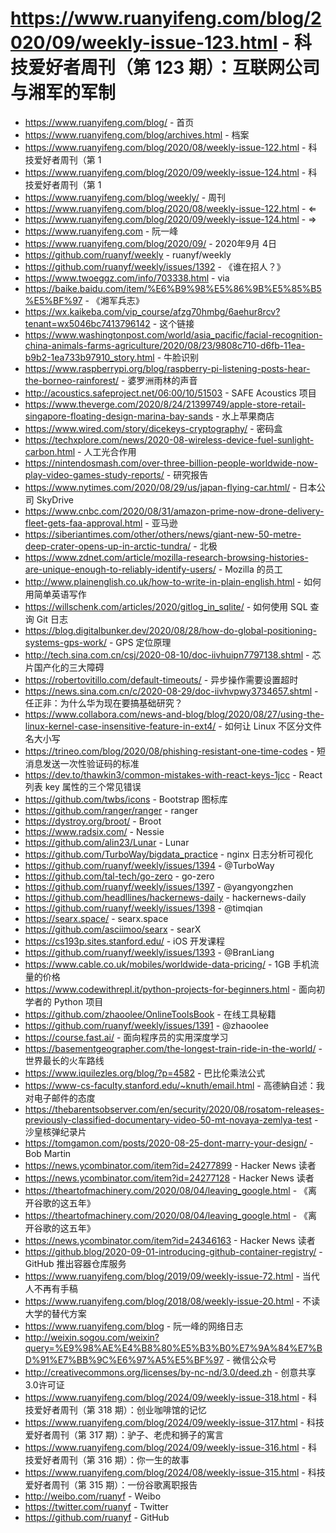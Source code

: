 # https://www.ruanyifeng.com/blog/2020/09/weekly-issue-123.html - 科技爱好者周刊（第 123 期）：互联网公司与湘军的军制

- https://www.ruanyifeng.com/blog/ - 首页
- https://www.ruanyifeng.com/blog/archives.html - 档案
- https://www.ruanyifeng.com/blog/2020/08/weekly-issue-122.html - 科技爱好者周刊（第 1
- https://www.ruanyifeng.com/blog/2020/09/weekly-issue-124.html - 科技爱好者周刊（第 1
- https://www.ruanyifeng.com/blog/weekly/ - 周刊
- https://www.ruanyifeng.com/blog/2020/08/weekly-issue-122.html - ⇐
- https://www.ruanyifeng.com/blog/2020/09/weekly-issue-124.html - ⇒
- https://www.ruanyifeng.com - 阮一峰
- https://www.ruanyifeng.com/blog/2020/09/ - 2020年9月 4日
- https://github.com/ruanyf/weekly - ruanyf/weekly
- https://github.com/ruanyf/weekly/issues/1392 - 《谁在招人？》
- https://www.twoeggz.com/info/703338.html - via
- https://baike.baidu.com/item/%E6%B9%98%E5%86%9B%E5%85%B5%E5%BF%97 - 《湘军兵志》
- https://wx.kaikeba.com/vip_course/afzg70hmbg/6aehur8rcv?tenant=wx5046bc7413796142 - 这个链接
- https://www.washingtonpost.com/world/asia_pacific/facial-recognition-china-animals-farms-agriculture/2020/08/23/9808c710-d6fb-11ea-b9b2-1ea733b97910_story.html - 牛脸识别
- https://www.raspberrypi.org/blog/raspberry-pi-listening-posts-hear-the-borneo-rainforest/ - 婆罗洲雨林的声音
- http://acoustics.safeproject.net/06:00/10/51503 - SAFE Acoustics 项目
- https://www.theverge.com/2020/8/24/21399749/apple-store-retail-singapore-floating-design-marina-bay-sands - 水上苹果商店
- https://www.wired.com/story/dicekeys-cryptography/ - 密码盒
- https://techxplore.com/news/2020-08-wireless-device-fuel-sunlight-carbon.html - 人工光合作用
- https://nintendosmash.com/over-three-billion-people-worldwide-now-play-video-games-study-reports/ - 研究报告
- https://www.nytimes.com/2020/08/29/us/japan-flying-car.html/ - 日本公司 SkyDrive
- https://www.cnbc.com/2020/08/31/amazon-prime-now-drone-delivery-fleet-gets-faa-approval.html - 亚马逊
- https://siberiantimes.com/other/others/news/giant-new-50-metre-deep-crater-opens-up-in-arctic-tundra/ - 北极
- https://www.zdnet.com/article/mozilla-research-browsing-histories-are-unique-enough-to-reliably-identify-users/ - Mozilla 的员工
- http://www.plainenglish.co.uk/how-to-write-in-plain-english.html - 如何用简单英语写作
- https://willschenk.com/articles/2020/gitlog_in_sqlite/ - 如何使用 SQL 查询 Git 日志
- https://blog.digitalbunker.dev/2020/08/28/how-do-global-positioning-systems-gps-work/ - GPS 定位原理
- http://tech.sina.com.cn/csj/2020-08-10/doc-iivhuipn7797138.shtml - 芯片国产化的三大障碍
- https://robertovitillo.com/default-timeouts/ - 异步操作需要设置超时
- https://news.sina.com.cn/c/2020-08-29/doc-iivhvpwy3734657.shtml - 任正非：为什么华为现在要搞基础研究？
- https://www.collabora.com/news-and-blog/blog/2020/08/27/using-the-linux-kernel-case-insensitive-feature-in-ext4/ - 如何让 Linux 不区分文件名大小写
- https://trineo.com/blog/2020/08/phishing-resistant-one-time-codes - 短消息发送一次性验证码的标准
- https://dev.to/thawkin3/common-mistakes-with-react-keys-1jcc - React 列表 key 属性的三个常见错误
- https://github.com/twbs/icons - Bootstrap 图标库
- https://github.com/ranger/ranger - ranger
- https://dystroy.org/broot/ - Broot
- https://www.radsix.com/ - Nessie
- https://github.com/alin23/Lunar - Lunar
- https://github.com/TurboWay/bigdata_practice - nginx 日志分析可视化
- https://github.com/ruanyf/weekly/issues/1394 - @TurboWay
- https://github.com/tal-tech/go-zero - go-zero
- https://github.com/ruanyf/weekly/issues/1397 - @yangyongzhen
- https://github.com/headllines/hackernews-daily - hackernews-daily
- https://github.com/ruanyf/weekly/issues/1398 - @timqian
- https://searx.space/ - searx.space
- https://github.com/asciimoo/searx - searX
- https://cs193p.sites.stanford.edu/ - iOS 开发课程
- https://github.com/ruanyf/weekly/issues/1393 - @BranLiang
- https://www.cable.co.uk/mobiles/worldwide-data-pricing/ - 1GB 手机流量的价格
- https://www.codewithrepl.it/python-projects-for-beginners.html - 面向初学者的 Python 项目
- https://github.com/zhaoolee/OnlineToolsBook - 在线工具秘籍
- https://github.com/ruanyf/weekly/issues/1391 - @zhaoolee
- https://course.fast.ai/ - 面向程序员的实用深度学习
- https://basementgeographer.com/the-longest-train-ride-in-the-world/ - 世界最长的火车路线
- https://www.iquilezles.org/blog/?p=4582 - 巴比伦乘法公式
- https://www-cs-faculty.stanford.edu/~knuth/email.html - 高德納自述：我对电子邮件的态度
- https://thebarentsobserver.com/en/security/2020/08/rosatom-releases-previously-classified-documentary-video-50-mt-novaya-zemlya-test - 沙皇核弹纪录片
- https://tomgamon.com/posts/2020-08-25-dont-marry-your-design/ - Bob Martin
- https://news.ycombinator.com/item?id=24277899 - Hacker News 读者
- https://news.ycombinator.com/item?id=24277128 - Hacker News 读者
- https://theartofmachinery.com/2020/08/04/leaving_google.html - 《离开谷歌的这五年》
- https://theartofmachinery.com/2020/08/04/leaving_google.html - 《离开谷歌的这五年》
- https://news.ycombinator.com/item?id=24346163 - Hacker News 读者
- https://github.blog/2020-09-01-introducing-github-container-registry/ - GitHub 推出容器仓库服务
- https://www.ruanyifeng.com/blog/2019/09/weekly-issue-72.html - 当代人不再有手稿
- https://www.ruanyifeng.com/blog/2018/08/weekly-issue-20.html - 不读大学的替代方案
- https://www.ruanyifeng.com/blog - 阮一峰的网络日志
- http://weixin.sogou.com/weixin?query=%E9%98%AE%E4%B8%80%E5%B3%B0%E7%9A%84%E7%BD%91%E7%BB%9C%E6%97%A5%E5%BF%97 - 微信公众号
- http://creativecommons.org/licenses/by-nc-nd/3.0/deed.zh - 创意共享3.0许可证
- https://www.ruanyifeng.com/blog/2024/09/weekly-issue-318.html - 科技爱好者周刊（第 318 期）：创业咖啡馆的记忆
- https://www.ruanyifeng.com/blog/2024/09/weekly-issue-317.html - 科技爱好者周刊（第 317 期）：驴子、老虎和狮子的寓言
- https://www.ruanyifeng.com/blog/2024/09/weekly-issue-316.html - 科技爱好者周刊（第 316 期）：你一生的故事
- https://www.ruanyifeng.com/blog/2024/08/weekly-issue-315.html - 科技爱好者周刊（第 315 期）：一份谷歌离职报告
- http://weibo.com/ruanyf - Weibo
- https://twitter.com/ruanyf - Twitter
- https://github.com/ruanyf - GitHub